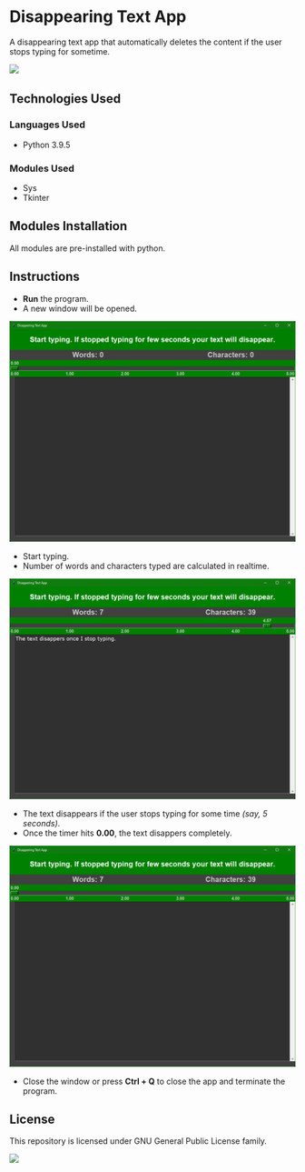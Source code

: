 # Disappearing Text App
A disappearing text app that automatically deletes the content if the user stops typing for sometime.


![](https://img.shields.io/badge/python-v3.9.5-blue)

## Technologies Used
### Languages Used
* Python 3.9.5

### Modules Used
* Sys
* Tkinter

## Modules Installation
All modules are pre-installed with python.

## Instructions
* **Run** the program.
* A new window will be opened.

![](https://github.com/Gokul-Atom/disappearing-text-app/blob/main/Screenshots/screenshot%2001.png)

* Start typing.
* Number of words and characters typed are calculated in realtime.

![](https://github.com/Gokul-Atom/disappearing-text-app/blob/main/Screenshots/screenshot%2002.png)

* The text disappears if the user stops typing for some time _(say, 5 seconds)_.
* Once the timer hits **0.00**, the text disappers completely.

![](https://github.com/Gokul-Atom/disappearing-text-app/blob/main/Screenshots/screenshot%2003.png)

* Close the window or press **Ctrl + Q** to close the app and terminate the program.

## License
This repository is licensed under GNU General Public License family.

![](https://img.shields.io/badge/License-GPL-color)
